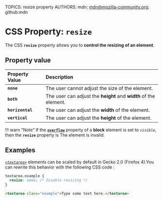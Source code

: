 TOPICS: resize property
AUTHORS: mdn; mdn@mozilla-community.org; github:mdn

# CSS Property: `resize`

The CSS **`resize`** property allows you to **control the resizing of an element**.

## Property value

| Property Value | Description |
| :--- | :--- |
| **`none`** | The user cannot adjust the size of the element. |
| **`both`** | The user can adjust the **height** and **width** of the element. |
| **`horizontal`** | The user can adjust the **width** of the element. |
| **`vertical`** | The user can adjust the **height** of the element. |

!!! warn "Note"
    If the [**`overflow`**](/en/webfrontend/overflow_property) property of a **block** element is set
    to *`visible`*, then the **`resize`** property is The element is invalid.

## Examples

[*`<textarea>`*](/en/webfrontend/<textarea>) elements can be scaled by default in Gecko 2.0
(Firefox 4).You can rewrite this behavior with the following CSS code :

```css
textarea.example {
  resize: none; /* Disable resizing */
}
```

```html
<textarea class="example">Type some text here.</textarea>
```
